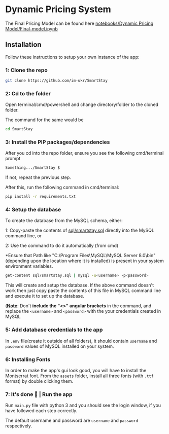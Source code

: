 # Dynamic Pricing System
The Final Pricing Model can be found here [notebooks/Dynamic Pricing Model/Final-model.ipynb](https://github.com/im-ukr/SmartStay/blob/test/notebooks/Dynamic%20Pricing%20Model/Final-model.ipynb)

## Installation 

Follow these instructions to setup your own instance of the app:

### 1: Clone the repo

```sh
git clone https://github.com/im-ukr/SmartStay
```

### 2: Cd to the folder

Open terminal/cmd/powershell and change directory/folder to the cloned folder. 

The command for the same would be

```sh
cd SmartStay
```

### 3: Install the PIP packages/dependencies

After you cd into the repo folder, ensure you see the following cmd/terminal prompt

```sh
Something.../SmartStay $
```

If not, repeat the previous step.

After this, run the following command in cmd/terminal:

```sh
pip install -r requirements.txt
```

### 4: Setup the database

To create the database from the MySQL schema, either:

1: Copy-paste the contents of [sql/smartstay.sql](sql/smartstay.sql) directly into the MySQL command line, or

2: Use the command to do it automatically (from cmd)

*Ensure that Path like "C:\Program Files\MySQL\MySQL Server 8.0\bin"(depending upon the location where it is installed) is present in your system environment variables.

```sh
get-content sql/smartstay.sql | mysql -u<username> -p<password>
```

This will create and setup the database. If the above command doesn't work then just copy paste the contents of this file in MySQL command line and execute it to set up the database.

(**<u>Note</u>**: Don't **include the "<>" angular brackets** in the command, and replace the `<username>` and `<password>` with the your credentials created in MySQL

### 5: Add database credentials to the app

In `.env` file(create it outside of all folders), it should contain `username` and `password` values of MySQL installed on your system.

### 6: Installing Fonts

In order to make the app's gui look good, you will have to install the Montserrat font. From the `assets` folder, install all three fonts (with `.ttf` format) by double clicking them.

### 7: It's done 🎉 | Run the app

Run `main.py` file with python 3 and you should see the login window, if you have followed each step correctly.

The default username and password are `username` and `password` respectively.
